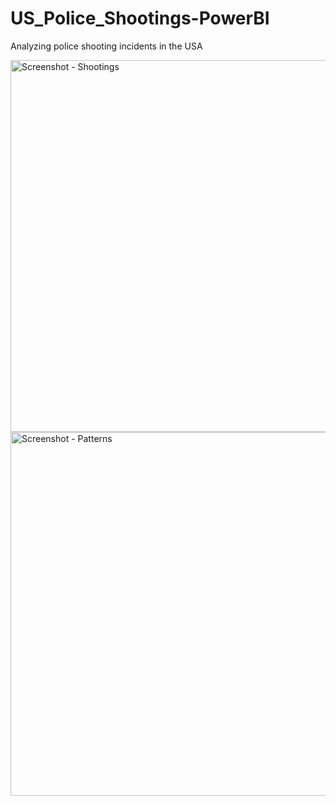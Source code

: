 # US_Police_Shootings-PowerBI
Analyzing police shooting incidents in the USA

<img width="1062" height="595" alt="Screenshot - Shootings" src="https://github.com/user-attachments/assets/a3e45206-b4b0-488a-a09c-0d3bb4538bd4" />

<img width="1026" height="582" alt="Screenshot - Patterns" src="https://github.com/user-attachments/assets/1af2a7f4-01d7-4937-93fd-9c1f978acd92" />
